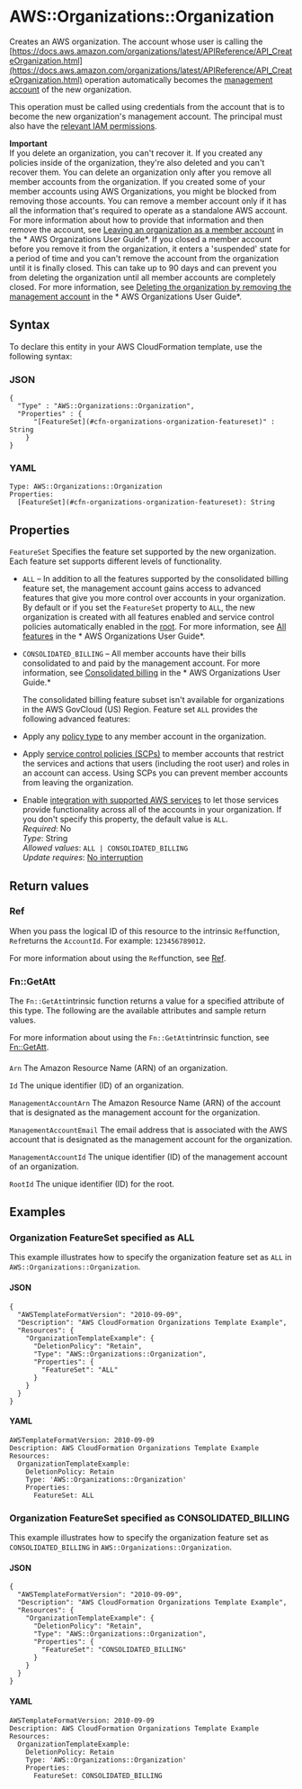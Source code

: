 # AWS::Organizations::Organization<a name="aws-resource-organizations-organization"></a>

Creates an AWS organization\. The account whose user is calling the [https://docs.aws.amazon.com/organizations/latest/APIReference/API_CreateOrganization.html](https://docs.aws.amazon.com/organizations/latest/APIReference/API_CreateOrganization.html) operation automatically becomes the [management account](https://docs.aws.amazon.com/organizations/latest/userguide/orgs_getting-started_concepts.html#account) of the new organization\.

This operation must be called using credentials from the account that is to become the new organization's management account\. The principal must also have the [relevant IAM permissions](https://docs.aws.amazon.com/organizations/latest/userguide/orgs_manage_org_create.html)\.

**Important**  
If you delete an organization, you can't recover it\. If you created any policies inside of the organization, they're also deleted and you can't recover them\.
You can delete an organization only after you remove all member accounts from the organization\. If you created some of your member accounts using AWS Organizations, you might be blocked from removing those accounts\. You can remove a member account only if it has all the information that's required to operate as a standalone AWS account\. For more information about how to provide that information and then remove the account, see [Leaving an organization as a member account](https://docs.aws.amazon.com/organizations/latest/userguide/orgs_manage_accounts_remove.html#orgs_manage_accounts_leave-as-member) in the * AWS Organizations User Guide*\.
If you closed a member account before you remove it from the organization, it enters a 'suspended' state for a period of time and you can't remove the account from the organization until it is finally closed\. This can take up to 90 days and can prevent you from deleting the organization until all member accounts are completely closed\.
For more information, see [Deleting the organization by removing the management account](https://docs.aws.amazon.com/organizations/latest/userguide/orgs_manage_org_delete.html) in the * AWS Organizations User Guide*\.

## Syntax<a name="aws-resource-organizations-organization-syntax"></a>

To declare this entity in your AWS CloudFormation template, use the following syntax:

### JSON<a name="aws-resource-organizations-organization-syntax.json"></a>

```
{
  "Type" : "AWS::Organizations::Organization",
  "Properties" : {
      "[FeatureSet](#cfn-organizations-organization-featureset)" : String
    }
}
```

### YAML<a name="aws-resource-organizations-organization-syntax.yaml"></a>

```
Type: AWS::Organizations::Organization
Properties: 
  [FeatureSet](#cfn-organizations-organization-featureset): String
```

## Properties<a name="aws-resource-organizations-organization-properties"></a>

`FeatureSet`  <a name="cfn-organizations-organization-featureset"></a>
Specifies the feature set supported by the new organization\. Each feature set supports different levels of functionality\.  
+  `ALL` – In addition to all the features supported by the consolidated billing feature set, the management account gains access to advanced features that give you more control over accounts in your organization\. By default or if you set the `FeatureSet` property to `ALL`, the new organization is created with all features enabled and service control policies automatically enabled in the [root](https://docs.aws.amazon.com/organizations/latest/userguide/orgs_getting-started_concepts.html#root)\. For more information, see [All features](https://docs.aws.amazon.com/organizations/latest/userguide/orgs_getting-started_concepts.html#feature-set-all) in the * AWS Organizations User Guide*\.
+  `CONSOLIDATED_BILLING` – All member accounts have their bills consolidated to and paid by the management account\. For more information, see [Consolidated billing](https://docs.aws.amazon.com/organizations/latest/userguide/orgs_getting-started_concepts.html#feature-set-cb-only) in the * AWS Organizations User Guide\.* 

   The consolidated billing feature subset isn't available for organizations in the AWS GovCloud \(US\) Region\.
Feature set `ALL` provides the following advanced features:  
+ Apply any [policy type](https://docs.aws.amazon.com/organizations/latest/userguide/orgs_manage_policies.html#orgs-policy-types) to any member account in the organization\. 
+ Apply [service control policies \(SCPs\)](https://docs.aws.amazon.com/organizations/latest/userguide/orgs_manage_policies_scps.html) to member accounts that restrict the services and actions that users \(including the root user\) and roles in an account can access\. Using SCPs you can prevent member accounts from leaving the organization\.
+ Enable [integration with supported AWS services](https://docs.aws.amazon.com/organizations/latest/userguide/orgs_integrate_services_list.html) to let those services provide functionality across all of the accounts in your organization\. 
If you don't specify this property, the default value is `ALL`\.  
*Required*: No  
*Type*: String  
*Allowed values*: `ALL | CONSOLIDATED_BILLING`  
*Update requires*: [No interruption](https://docs.aws.amazon.com/AWSCloudFormation/latest/UserGuide/using-cfn-updating-stacks-update-behaviors.html#update-no-interrupt)

## Return values<a name="aws-resource-organizations-organization-return-values"></a>

### Ref<a name="aws-resource-organizations-organization-return-values-ref"></a>

When you pass the logical ID of this resource to the intrinsic `Ref`function, `Ref`returns the `AccountId`\. For example: `123456789012`\.

For more information about using the `Ref`function, see [Ref](https://docs.aws.amazon.com/AWSCloudFormation/latest/UserGuide/intrinsic-function-reference-ref.html)\.

### Fn::GetAtt<a name="aws-resource-organizations-organization-return-values-fn--getatt"></a>

The `Fn::GetAtt`intrinsic function returns a value for a specified attribute of this type\. The following are the available attributes and sample return values\.

For more information about using the `Fn::GetAtt`intrinsic function, see [Fn::GetAtt](https://docs.aws.amazon.com/AWSCloudFormation/latest/UserGuide/intrinsic-function-reference-getatt.html)\.

#### <a name="aws-resource-organizations-organization-return-values-fn--getatt-fn--getatt"></a>

`Arn`  <a name="Arn-fn::getatt"></a>
The Amazon Resource Name \(ARN\) of an organization\.  


`Id`  <a name="Id-fn::getatt"></a>
The unique identifier \(ID\) of an organization\.  


`ManagementAccountArn`  <a name="ManagementAccountArn-fn::getatt"></a>
The Amazon Resource Name \(ARN\) of the account that is designated as the management account for the organization\.  


`ManagementAccountEmail`  <a name="ManagementAccountEmail-fn::getatt"></a>
The email address that is associated with the AWS account that is designated as the management account for the organization\.

`ManagementAccountId`  <a name="ManagementAccountId-fn::getatt"></a>
The unique identifier \(ID\) of the management account of an organization\.  


`RootId`  <a name="RootId-fn::getatt"></a>
The unique identifier \(ID\) for the root\.  


## Examples<a name="aws-resource-organizations-organization--examples"></a>



### Organization FeatureSet specified as ALL<a name="aws-resource-organizations-organization--examples--Organization_FeatureSet_specified_as_ALL"></a>

This example illustrates how to specify the organization feature set as `ALL` in `AWS::Organizations::Organization`\.

#### JSON<a name="aws-resource-organizations-organization--examples--Organization_FeatureSet_specified_as_ALL--json"></a>

```
{
  "AWSTemplateFormatVersion": "2010-09-09",
  "Description": "AWS CloudFormation Organizations Template Example",
  "Resources": {
    "OrganizationTemplateExample": {
      "DeletionPolicy": "Retain",
      "Type": "AWS::Organizations::Organization",
      "Properties": {
        "FeatureSet": "ALL"
      }
    }
  }
}
```

#### YAML<a name="aws-resource-organizations-organization--examples--Organization_FeatureSet_specified_as_ALL--yaml"></a>

```
AWSTemplateFormatVersion: 2010-09-09
Description: AWS CloudFormation Organizations Template Example
Resources:
  OrganizationTemplateExample:
    DeletionPolicy: Retain
    Type: 'AWS::Organizations::Organization'
    Properties:
      FeatureSet: ALL
```

### Organization FeatureSet specified as CONSOLIDATED\_BILLING<a name="aws-resource-organizations-organization--examples--Organization_FeatureSet_specified_as_CONSOLIDATED_BILLING"></a>

This example illustrates how to specify the organization feature set as `CONSOLIDATED_BILLING` in `AWS::Organizations::Organization`\.

#### JSON<a name="aws-resource-organizations-organization--examples--Organization_FeatureSet_specified_as_CONSOLIDATED_BILLING--json"></a>

```
{
  "AWSTemplateFormatVersion": "2010-09-09",
  "Description": "AWS CloudFormation Organizations Template Example",
  "Resources": {
    "OrganizationTemplateExample": {
      "DeletionPolicy": "Retain",
      "Type": "AWS::Organizations::Organization",
      "Properties": {
        "FeatureSet": "CONSOLIDATED_BILLING"
      }
    }
  }
}
```

#### YAML<a name="aws-resource-organizations-organization--examples--Organization_FeatureSet_specified_as_CONSOLIDATED_BILLING--yaml"></a>

```
AWSTemplateFormatVersion: 2010-09-09
Description: AWS CloudFormation Organizations Template Example
Resources:
  OrganizationTemplateExample:
    DeletionPolicy: Retain
    Type: 'AWS::Organizations::Organization'
    Properties:
      FeatureSet: CONSOLIDATED_BILLING
```